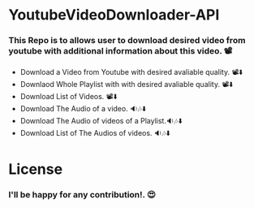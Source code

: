# YoutubeVideoDownloader-API

### This Repo is to allows user to download desired video from youtube with additional information about this video. 📽️
- Download a Video from Youtube with desired avaliable quality. 📽️⬇️
- Downlaod Whole Playlist with with desired avaliable quality. 📽️⬇️
- Download List of Videos. 📽️⬇️
- Download The Audio of a video. 🔉🎶⬇️
- Download The Audio of videos of a Playlist.🔉🎶⬇️
- Download List of The Audios of videos. 🔉🎶⬇️

# License
### I'll be happy for any contribution!. 😍
